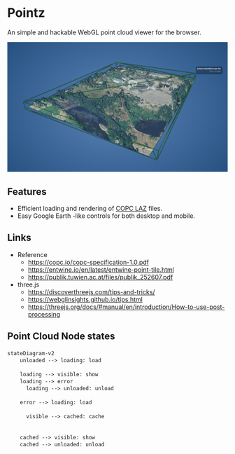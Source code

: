 # Pointz

An simple and hackable WebGL point cloud viewer for the browser.

![screenshot](./public/screenshot.jpg)

## Features

-   Efficient loading and rendering of [COPC LAZ](https://copc.io) files.
-   Easy Google Earth -like controls for both desktop and mobile.

## Links

-   Reference
    -   https://copc.io/copc-specification-1.0.pdf
    -   https://entwine.io/en/latest/entwine-point-tile.html
    -   https://publik.tuwien.ac.at/files/publik_252607.pdf
-   three.js
    -   https://discoverthreejs.com/tips-and-tricks/
    -   https://webglinsights.github.io/tips.html
    -   https://threejs.org/docs/#manual/en/introduction/How-to-use-post-processing

## Point Cloud Node states

```mermaid
stateDiagram-v2
    unloaded --> loading: load

    loading --> visible: show
  	loading --> error
	  loading --> unloaded: unload

    error --> loading: load

	  visible --> cached: cache


    cached --> visible: show
    cached --> unloaded: unload

```
